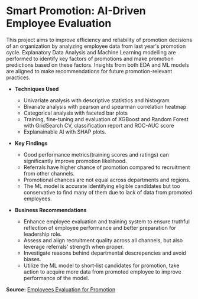 # Smart Promotion: AI-Driven Employee Evaluation

This project aims to improve efficiency and reliability of promotion decisions of an organization by analyzing employee data from last year's promotion cycle. Explanatory Data Analysis and Machine Learning modelling are performed to identify key factors of promotions and make promotion predictions based on these factors. Insights from both EDA and ML models are aligned to make recommendations for future promotion-relevant practices.

- **Techniques Used**
    - Univariate analysis with descriptive statistics and histogram
    - Bivariate analysis with pearson and spearman correlation heatmap
    - Categorical analysis with faceted bar plots
    - Training, fine-tuning and evaluation of XGBoost and Random Forest with GridSearch CV, classification report and ROC-AUC score
    - Explanainable AI with SHAP plots.

- **Key Findings**
    - Good performance metrics(training scores and ratings) can significantly improve promotion likelihood.
    - Referrals have higher chance of promotion compared to recruitment from other channels.
    - Promotional chances are not equal across departments and regions.
    - The ML model is accurate identifying eligible candidates but too conservative to find many of them due to lack of data from promoted employees.

- **Business Recommendations**
    - Enhance employee evaluation and training system to ensure truthful reflection of employee performance and better preparation for leadership role.
    - Assess and align recruitment quality across all channels, but also leverage referrals' strength when proper.
    - Investigate reasons behind departmental descrepencies and avoid biases.
    - Utilize the ML model to short-list candidates for promotion, take action to acquire more data from promoted employee to improve performance of the model.

**Source:** [Employees Evaluation for Promotion](https://www.kaggle.com/datasets/muhammadimran112233/employees-evaluation-for-promotion)
